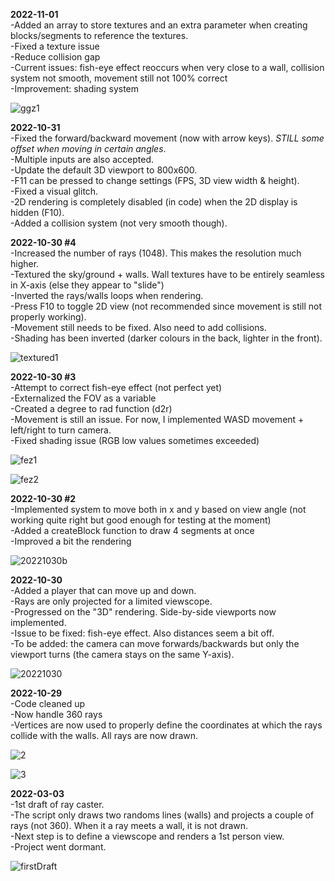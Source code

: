 <b>2022-11-01</b></br>
-Added an array to store textures and an extra parameter when creating blocks/segments to reference the textures.</br>
-Fixed a texture issue</br>
-Reduce collision gap</br>
-Current issues: fish-eye effect reoccurs when very close to a wall, collision system not smooth, movement still not 100% correct</br>
-Improvement: shading system</br>

![ggz1](https://user-images.githubusercontent.com/4015046/199214618-65f8f0be-bb0c-4247-814c-b0fcffc21c76.jpg)

<b>2022-10-31</b></br>
-Fixed the forward/backward movement (now with arrow keys). *STILL some offset when moving in certain angles*.</br>
-Multiple inputs are also accepted.</br>
-Update the default 3D viewport to 800x600.</br>
-F11 can be pressed to change settings (FPS, 3D view width & height).</br>
-Fixed a visual glitch.</br>
-2D rendering is completely disabled (in code) when the 2D display is hidden (F10).</br>
-Added a collision system (not very smooth though).</br>

<b>2022-10-30 #4</b></br>
-Increased the number of rays (1048). This makes the resolution much higher.</br>
-Textured the sky/ground + walls. Wall textures have to be entirely seamless in X-axis (else they appear to "slide")</br>
-Inverted the rays/walls loops when rendering.</br>
-Press F10 to toggle 2D view (not recommended since movement is still not properly working).</br>
-Movement still needs to be fixed. Also need to add collisions.</br>
-Shading has been inverted (darker colours in the back, lighter in the front).</br>

![textured1](https://user-images.githubusercontent.com/4015046/198900423-2a9d6544-d6b7-467a-b03e-df09d4b8fe0b.png)

<b>2022-10-30 #3</b></br>
-Attempt to correct fish-eye effect (not perfect yet)</br>
-Externalized the FOV as a variable</br>
-Created a degree to rad function (d2r)</br>
-Movement is still an issue. For now, I implemented WASD movement + left/right to turn camera.</br>
-Fixed shading issue (RGB low values sometimes exceeded)</br>

![fez1](https://user-images.githubusercontent.com/4015046/198890071-919a645a-7ccc-43e3-b939-33ea614f5e05.png)

![fez2](https://user-images.githubusercontent.com/4015046/198890445-13551bcf-208b-44a2-9fb9-09943f4efa2e.png)

<b>2022-10-30 #2</b></br>
-Implemented system to move both in x and y based on view angle (not working quite right but good enough for testing at the moment)</br>
-Added a createBlock function to draw 4 segments at once</br>
-Improved a bit the rendering</br>

![20221030b](https://user-images.githubusercontent.com/4015046/198876456-f27025b1-2661-46f3-bd90-cbd544dc3df1.png)

<b>2022-10-30</b></br>
-Added a player that can move up and down.</br>
-Rays are only projected for a limited viewscope.</br>
-Progressed on the "3D" rendering. Side-by-side viewports now implemented.</br>
-Issue to be fixed: fish-eye effect. Also distances seem a bit off.</br>
-To be added: the camera can move forwards/backwards but only the viewport turns (the camera stays on the same Y-axis).</br>

![20221030](https://user-images.githubusercontent.com/4015046/198857045-f0bf6db9-b364-443c-8d9d-8fece3d768e7.png)

<b>2022-10-29</b></br>
-Code cleaned up</br>
-Now handle 360 rays</br>
-Vertices are now used to properly define the coordinates at which the rays collide with the walls. All rays are now drawn.</br>

![2](https://user-images.githubusercontent.com/4015046/198852853-2e7690a1-2d81-4292-bb6f-414f9e9bc839.png)

![3](https://user-images.githubusercontent.com/4015046/198852854-46edecee-6669-410d-9860-57676219bdcc.png)

<b>2022-03-03</b></br>
-1st draft of ray caster.</br>
-The script only draws two randoms lines (walls) and projects a couple of rays (not 360). When it a ray meets a wall, it is not drawn.</br>
-Next step is to define a viewscope and renders a 1st person view.</br>
-Project went dormant.</br>

![firstDraft](https://user-images.githubusercontent.com/4015046/198876642-0fc7a6fb-eb12-4173-8dd1-5df024bc4c9a.jpg)
